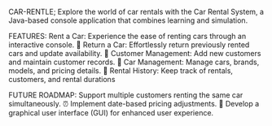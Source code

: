 CAR-RENTLE;
Explore the world of car rentals with the Car Rental System, a Java-based console application that combines learning and simulation.

FEATURES:
Rent a Car: Experience the ease of renting cars through an interactive console. 🔁 Return a Car: Effortlessly return previously rented cars and update availability. 👥 Customer Management: Add new customers and maintain customer records. 🚗 Car Management: Manage cars, brands, models, and pricing details. 📝 Rental History: Keep track of rentals, customers, and rental durations

FUTURE ROADMAP:
Support multiple customers renting the same car simultaneously. ⏰ Implement date-based pricing adjustments. 🎨 Develop a graphical user interface (GUI) for enhanced user experience.

